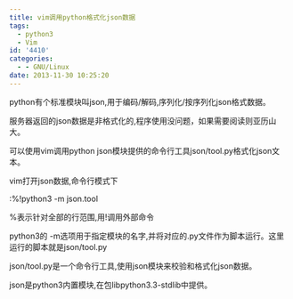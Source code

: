 ```yaml
---
title: vim调用python格式化json数据
tags:
  - python3
  - Vim
id: '4410'
categories:
  - - GNU/Linux
date: 2013-11-30 10:25:20
---
```


python有个标准模块叫json,用于编码/解码,序列化/按序列化json格式数据。
<!-- more -->
服务器返回的json数据是非格式化的,程序使用没问题，如果需要阅读则亚历山大。

可以使用vim调用python json模块提供的命令行工具json/tool.py格式化json文本。

vim打开json数据,命令行模式下

:%!python3 -m json.tool

%表示针对全部的行范围,用!调用外部命令

python3的 -m选项用于指定模块的名字,并将对应的.py文件作为脚本运行。这里运行的脚本就是json/tool.py

json/tool.py是一个命令行工具,使用json模块来校验和格式化json数据。

json是python3内置模块,在包libpython3.3-stdlib中提供。